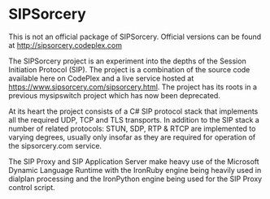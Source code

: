 SIPSorcery
==========
This is not an official package of SIPSorcery. Official versions can be found at http://sipsorcery.codeplex.com

The SIPSorcery project is an experiment into the depths of the Session Initiation Protocol (SIP). The project is a combination of the source code available here on CodePlex and a live service hosted at https://www.sipsorcery.com/sipsorcery.html. The project has its roots in a previous mysipswitch project which has now been deprecated.

At its heart the project consists of a C# SIP protocol stack that implements all the required UDP, TCP and TLS transports. In addition to the SIP stack a number of related protocols: STUN, SDP, RTP &amp; RTCP are implemented to varying degrees, usually only insofar as they are required for operation of the sipsorcery.com service.

The SIP Proxy and SIP Application Server make heavy use of the Microsoft Dynamic Language Runtime with the IronRuby engine being heavily used in dialplan processing and the IronPython engine being used for the SIP Proxy control script.
